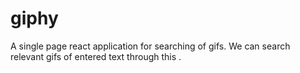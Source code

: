# giphy
A single page react application for searching of gifs. We can search relevant gifs of entered text through this .
